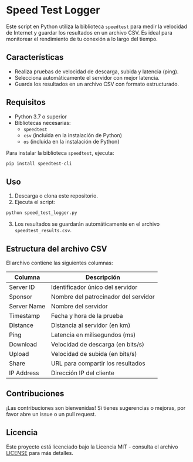 
# Speed Test Logger

Este script en Python utiliza la biblioteca `speedtest` para medir la velocidad de Internet y guardar los resultados en un archivo CSV. Es ideal para monitorear el rendimiento de tu conexión a lo largo del tiempo.

## Características

- Realiza pruebas de velocidad de descarga, subida y latencia (ping).
- Selecciona automáticamente el servidor con mejor latencia.
- Guarda los resultados en un archivo CSV con formato estructurado.

## Requisitos

- Python 3.7 o superior
- Bibliotecas necesarias:
  - `speedtest`
  - `csv` (incluida en la instalación de Python)
  - `os` (incluida en la instalación de Python)

Para instalar la biblioteca `speedtest`, ejecuta:

```bash
pip install speedtest-cli
```

## Uso

1. Descarga o clona este repositorio.
2. Ejecuta el script:

```bash
python speed_test_logger.py
```

3. Los resultados se guardarán automáticamente en el archivo `speedtest_results.csv`.

## Estructura del archivo CSV

El archivo contiene las siguientes columnas:

| Columna          | Descripción                                           |
|-------------------|-------------------------------------------------------|
| Server ID         | Identificador único del servidor                     |
| Sponsor           | Nombre del patrocinador del servidor                 |
| Server Name       | Nombre del servidor                                  |
| Timestamp         | Fecha y hora de la prueba                            |
| Distance          | Distancia al servidor (en km)                        |
| Ping              | Latencia en milisegundos (ms)                        |
| Download          | Velocidad de descarga (en bits/s)                    |
| Upload            | Velocidad de subida (en bits/s)                      |
| Share             | URL para compartir los resultados                    |
| IP Address        | Dirección IP del cliente                             |

## Contribuciones

¡Las contribuciones son bienvenidas! Si tienes sugerencias o mejoras, por favor abre un issue o un pull request.

## Licencia

Este proyecto está licenciado bajo la Licencia MIT - consulta el archivo [LICENSE](LICENSE) para más detalles.
